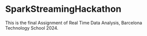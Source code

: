 # SparkStreamingHackathon
This is the final Assignment of Real Time Data Analysis, Barcelona Technology School 2024.
